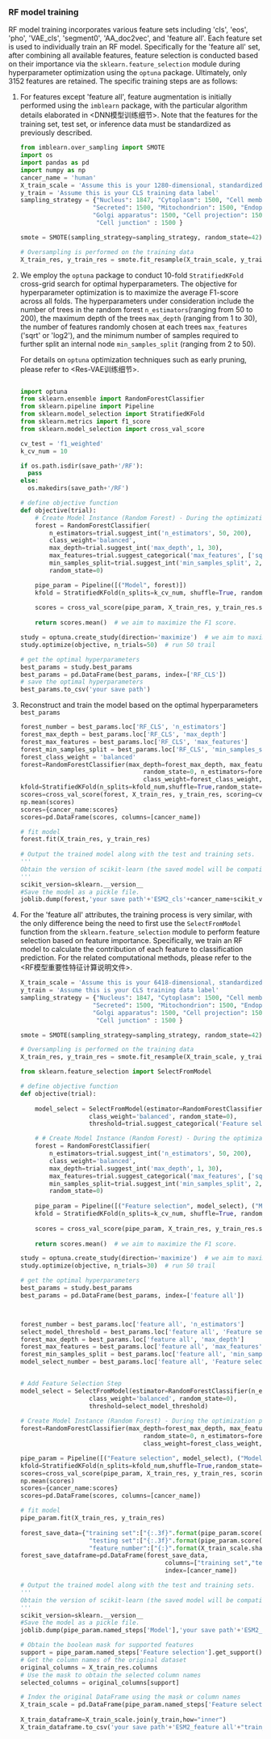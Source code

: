 ### RF model training

RF model training incorporates various feature sets including 'cls', 'eos', 'pho', 'VAE_cls', 'segment0', 'AA_doc2vec', and 'feature all'. Each feature set is used to individually train an RF model. Specifically for the 'feature all' set, after combining all available features, feature selection is conducted based on their importance via the `sklearn.feature_selection` module during hyperparameter optimization using the `optuna` package. Ultimately, only 3152 features are retained. The specific training steps are as follows:

1. For features except 'feature all', feature augmentation is initially performed using the `imblearn` package, with the particular algorithm details elaborated in <DNN模型训练细节>. Note that the features for the training set, test set, or inference data must be standardized as previously described.

   ```python
   from imblearn.over_sampling import SMOTE
   import os
   import pandas as pd
   import numpy as np
   cancer_name = 'human'
   X_train_scale = 'Assume this is your 1280-dimensional, standardized CLS training data.'
   y_train = 'Assume this is your CLS training data label'
   sampling_strategy = {"Nucleus": 1847, "Cytoplasm": 1500, "Cell membrane": 1500,
                       "Secreted": 1500, "Mitochondrion": 1500, "Endoplasmic reticulum": 1500,
                       "Golgi apparatus": 1500, "Cell projection": 1500, "Lysosome" : 1500,
                        "Cell junction" : 1500 }
   
   smote = SMOTE(sampling_strategy=sampling_strategy, random_state=42)
   
   # Oversampling is performed on the training data 
   X_train_res, y_train_res = smote.fit_resample(X_train_scale, y_train)
   ```

2. We employ the `optuna` package to conduct 10-fold `StratifiedKFold` cross-grid search for optimal hyperparameters. The objective for hyperparameter optimization is to maximize the average F1-score across all folds. The hyperparameters under consideration include the number of trees in the random forest `n_estimators`(ranging from 50 to 200), the maximum depth of the trees `max_depth` (ranging from 1 to 30), the number of features randomly chosen at each trees `max_features` ('sqrt' or 'log2'), and the minimum number of samples required to further split an internal node `min_samples_split` (ranging from 2 to 50).

   For details on `optuna` optimization techniques such as early pruning, please refer to <Res-VAE训练细节>.

   ```python
   
   import optuna
   from sklearn.ensemble import RandomForestClassifier
   from sklearn.pipeline import Pipeline
   from sklearn.model_selection import StratifiedKFold
   from sklearn.metrics import f1_score
   from sklearn.model_selection import cross_val_score
   
   cv_test = 'f1_weighted'
   k_cv_num = 10
   
   if os.path.isdir(save_path+'/RF'):
     pass
   else:
     os.makedirs(save_path+'/RF')
   
   # define objective function
   def objective(trial):
       # Create Model Instance (Random Forest) - During the optimization process
       forest = RandomForestClassifier(
           n_estimators=trial.suggest_int('n_estimators', 50, 200),
           class_weight='balanced',
           max_depth=trial.suggest_int('max_depth', 1, 30),
           max_features=trial.suggest_categorical('max_features', ['sqrt', 'log2']),
           min_samples_split=trial.suggest_int('min_samples_split', 2, 50),
           random_state=0)
   
       pipe_param = Pipeline([("Model", forest)])
       kfold = StratifiedKFold(n_splits=k_cv_num, shuffle=True, random_state=0)
       
       scores = cross_val_score(pipe_param, X_train_res, y_train_res.squeeze(), cv=kfold, scoring=cv_test, n_jobs=-1)
       
       return scores.mean()  # we aim to maximize the F1 score.
   
   study = optuna.create_study(direction='maximize')  # we aim to maximize the F1 score.
   study.optimize(objective, n_trials=50)  # run 50 trail
   
   # get the optimal hyperparameters 
   best_params = study.best_params
   best_params = pd.DataFrame(best_params, index=['RF_CLS'])
   # save the optimal hyperparameters
   best_params.to_csv('your save path')
   ```

3. Reconstruct and train the model based on the optimal hyperparameters `best_params`

   ```python
   forest_number = best_params.loc['RF_CLS', 'n_estimators']
   forest_max_depth = best_params.loc['RF_CLS', 'max_depth']
   forest_max_features = best_params.loc['RF_CLS', 'max_features']
   forest_min_samples_split = best_params.loc['RF_CLS', 'min_samples_split']
   forest_class_weight = 'balanced'
   forest=RandomForestClassifier(max_depth=forest_max_depth, max_features=forest_max_features,
                                     random_state=0, n_estimators=forest_number, 
                                     class_weight=forest_class_weight, min_samples_split=forest_min_samples_split)
   kfold=StratifiedKFold(n_splits=kfold_num,shuffle=True,random_state=0) # using StratifiedKFold 
   scores=cross_val_score(forest, X_train_res, y_train_res, scoring=cv_test, cv=kfold, n_jobs=-1) 
   np.mean(scores)
   scores={cancer_name:scores}
   scores=pd.DataFrame(scores, columns=[cancer_name])
   
   # fit model 
   forest.fit(X_train_res, y_train_res)
       
   # Output the trained model along with the test and training sets.
   '''
   Obtain the version of scikit-learn (the saved model will be compatible with this version of scikit-learn, and  the same applies when loading it later).
   '''
   scikit_version=sklearn.__version__ 
   #Save the model as a pickle file.
   joblib.dump(forest,'your save path'+'ESM2_cls'+cancer_name+scikit_version+".pkl")
   ```

   

4. For the 'feature all' attributes, the training process is very similar, with the only difference being the need to first use the `SelectFromModel` function from the `sklearn.feature_selection` module to perform feature selection based on feature importance. Specifically, we train an RF model to calculate the contribution of each feature to classification prediction. For the related computational methods, please refer to the <RF模型重要性特征计算说明文件>.

   ```python
   X_train_scale = 'Assume this is your 6418-dimensional, standardized all feature training data.'
   y_train = 'Assume this is your CLS training data label'
   sampling_strategy = {"Nucleus": 1847, "Cytoplasm": 1500, "Cell membrane": 1500,
                       "Secreted": 1500, "Mitochondrion": 1500, "Endoplasmic reticulum": 1500,
                       "Golgi apparatus": 1500, "Cell projection": 1500, "Lysosome" : 1500,
                        "Cell junction" : 1500 }
   
   smote = SMOTE(sampling_strategy=sampling_strategy, random_state=42)
   
   # Oversampling is performed on the training data 
   X_train_res, y_train_res = smote.fit_resample(X_train_scale, y_train) 
   
   from sklearn.feature_selection import SelectFromModel
   
   # define objective function
   def objective(trial):
       
       model_select = SelectFromModel(estimator=RandomForestClassifier(n_estimators=trial.suggest_int('Feature selection_n_estimators', 50, 200), 
                      class_weight='balanced', random_state=0), 
                      threshold=trial.suggest_categorical('Feature selection_threshold', [0, "median", "mean", "1.5*mean", "1.25*mean", "0.5*mean", "0.75*mean"]))
   
       # # Create Model Instance (Random Forest) - During the optimization process
       forest = RandomForestClassifier(
           n_estimators=trial.suggest_int('n_estimators', 50, 200),
           class_weight='balanced',
           max_depth=trial.suggest_int('max_depth', 1, 30),
           max_features=trial.suggest_categorical('max_features', ['sqrt', 'log2']),
           min_samples_split=trial.suggest_int('min_samples_split', 2, 50),
           random_state=0)
       
       pipe_param = Pipeline([("Feature selection", model_select), ("Model", forest)])
       kfold = StratifiedKFold(n_splits=k_cv_num, shuffle=True, random_state=0)
       
       scores = cross_val_score(pipe_param, X_train_res, y_train_res.squeeze(), cv=kfold, scoring=cv_test, n_jobs=-1)
       
       return scores.mean()  # we aim to maximize the F1 score.
   
   study = optuna.create_study(direction='maximize')  # we aim to maximize the F1 score.
   study.optimize(objective, n_trials=30)  # run 50 trail
   
   # get the optimal hyperparameters 
   best_params = study.best_params
   best_params = pd.DataFrame(best_params, index=['feature all'])
   
   
   
   forest_number = best_params.loc['feature all', 'n_estimators']
   select_model_threshold = best_params.loc['feature all', 'Feature selection_threshold']
   forest_max_depth = best_params.loc['feature all', 'max_depth']
   forest_max_features = best_params.loc['feature all', 'max_features']
   forest_min_samples_split = best_params.loc['feature all', 'min_samples_split']
   model_select_number = best_params.loc['feature all', 'Feature selection_n_estimators']
   
   
   # Add Feature Selection Step
   model_select = SelectFromModel(estimator=RandomForestClassifier(n_estimators=model_select_number, 
                      class_weight='balanced', random_state=0), 
                      threshold=select_model_threshold)
       
   # Create Model Instance (Random Forest) - During the optimization process
   forest=RandomForestClassifier(max_depth=forest_max_depth, max_features=forest_max_features,
                                     random_state=0, n_estimators=forest_number, 
                                     class_weight=forest_class_weight, min_samples_split=forest_min_samples_split)
   
   pipe_param = Pipeline([("Feature selection", model_select), ("Model", forest)])
   kfold=StratifiedKFold(n_splits=kfold_num,shuffle=True,random_state=0) # 分类用StratifiedKFold，回归用Kfold
   scores=cross_val_score(pipe_param, X_train_res, y_train_res, scoring=cv_test, cv=kfold, n_jobs=-1) 
   np.mean(scores)
   scores={cancer_name:scores}
   scores=pd.DataFrame(scores, columns=[cancer_name])
   
   # fit model
   pipe_param.fit(X_train_res, y_train_res)
       
   forest_save_data={"training set":["{:.3f}".format(pipe_param.score(X_train_scale,y_train))],
                      "testing set":["{:.3f}".format(pipe_param.score(X_test_scale,y_test))],
                      "feature_number":["{:}".format(X_train_scale.shape[1])]}
   forest_save_dataframe=pd.DataFrame(forest_save_data,
                                           columns=["training set","testing set","feature_number"],
                                           index=[cancer_name])
   
   # Output the trained model along with the test and training sets.
   '''
   Obtain the version of scikit-learn (the saved model will be compatible with this version of scikit-learn, and  the same applies when loading it later).
   '''
   scikit_version=sklearn.__version__ 
   #Save the model as a pickle file.
   joblib.dump(pipe_param.named_steps['Model'],'your save path'+'ESM2_feature all'+ prefix+cancer_name+scikit_version+".pkl")
   
   # Obtain the boolean mask for supported features
   support = pipe_param.named_steps['Feature selection'].get_support()
   # Get the column names of the original dataset
   original_columns = X_train_res.columns
   # Use the mask to obtain the selected column names
   selected_columns = original_columns[support]
   
   # Index the original DataFrame using the mask or column names 
   X_train_scale = pd.DataFrame(pipe_param.named_steps['Feature selection'].transform(X_train_scale), columns=selected_columns)
      
   X_train_dataframe=X_train_scale.join(y_train,how="inner")
   X_train_dataframe.to_csv('your save path'+'ESM2_feature all'+"train_"+" forest_train_dataframe.csv",index_label='ID')
   
   ```

   



